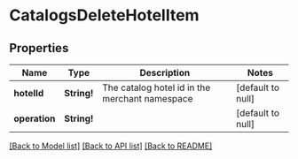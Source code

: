 # CatalogsDeleteHotelItem

## Properties
Name | Type | Description | Notes
------------ | ------------- | ------------- | -------------
**hotelId** | **String!** | The catalog hotel id in the merchant namespace | [default to null]
**operation** | **String!** |  | [default to null]

[[Back to Model list]](../README.md#documentation-for-models) [[Back to API list]](../README.md#documentation-for-api-endpoints) [[Back to README]](../README.md)


